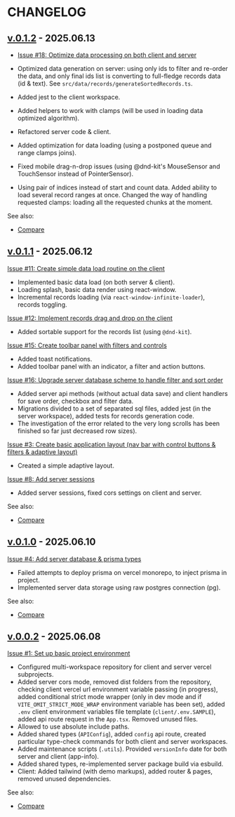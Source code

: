 <!--
 @since 2025.06.08
 @changed 2025.06.14, 04:04
-->

# CHANGELOG

## [v.0.1.2](https://github.com/lilliputten/takemycode-dynamic-list/releases/tag/v.0.1.2) - 2025.06.13

- [Issue #18: Optimize data processing on both client and server](https://github.com/lilliputten/takemycode-dynamic-list/issues/18)

- Optimized data generation on server: using only ids to filter and re-order the data, and only final ids list is converting to full-fledge records data (id & text). See `src/data/records/generateSortedRecords.ts`.
- Added jest to the client workspace.
- Added helpers to work with clamps (will be used in loading data optimized algorithm).
- Refactored server code & client.
- Added optimization for data loading (using a postponed queue and range clamps joins).
- Fixed mobile drag-n-drop issues (using @dnd-kit's MouseSensor and TouchSensor instead of PointerSensor).
- Using pair of indices instead of start and count data. Added ability to load several record ranges at once. Changed the way of handling requested clamps: loading all the requested chunks at the moment.

See also:

- [Compare](https://github.com/lilliputten/takemycode-dynamic-list/compare/v.0.1.1...v.0.1.2)

## [v.0.1.1](https://github.com/lilliputten/takemycode-dynamic-list/releases/tag/v.0.1.1) - 2025.06.12

[Issue #11: Create simple data load routine on the client](https://github.com/lilliputten/takemycode-dynamic-list/issues/11)

- Implemented basic data load (on both server & client).
- Loading splash, basic data render using react-window.
- Incremental records loading (via `react-window-infinite-loader`), records toggling.

[Issue #12: Implement records drag and drop on the client](https://github.com/lilliputten/takemycode-dynamic-list/issues/12)

- Added sortable support for the records list (using `@dnd-kit`).

[Issue #15: Create toolbar panel with filters and controls](https://github.com/lilliputten/takemycode-dynamic-list/issues/15)

- Added toast notifications.
- Added toolbar panel with an indicator, a filter and action buttons.

[Issue #16: Upgrade server database scheme to handle filter and sort order](https://github.com/lilliputten/takemycode-dynamic-list/issues/16)

- Added server api methods (without actual data save) and client handlers for save order, checkbox and filter data.
- Migrations divided to a set of separated sql files, added jest (in the server workspace), added tests for records generation code.
- The investigation of the error related to the very long scrolls has been finished so far just decreased row sizes).

[Issue #3: Create basic application layout (nav bar with control buttons & filters & adaptive layout)](https://github.com/lilliputten/takemycode-dynamic-list/issues/3)

- Created a simple adaptive layout.

[Issue #8: Add server sessions](https://github.com/lilliputten/takemycode-dynamic-list/issues/8)

- Added server sessions, fixed cors settings on client and server.

See also:

- [Compare](https://github.com/lilliputten/takemycode-dynamic-list/compare/v.0.1.0...v.0.1.1)

## [v.0.1.0](https://github.com/lilliputten/takemycode-dynamic-list/releases/tag/v.0.1.0) - 2025.06.10

[Issue #4: Add server database & prisma types](https://github.com/lilliputten/takemycode-dynamic-list/issues/4)

- Failed attempts to deploy prisma on vercel monorepo, to inject prisma in project.
- Implemented server data storage using raw postgres connection (pg).

See also:

- [Compare](https://github.com/lilliputten/takemycode-dynamic-list/compare/v.0.0.2...v.0.1.0)

## [v.0.0.2](https://github.com/lilliputten/takemycode-dynamic-list/releases/tag/v.0.0.2) - 2025.06.08

[Issue #1: Set up basic project environment](https://github.com/lilliputten/takemycode-dynamic-list/issues/1)

- Configured multi-workspace repository for client and server vercel subprojects.
- Added server cors mode, removed dist folders from the repository, checking client vercel url environment variable passing (in progress), added conditional strict mode wrapper (only in dev mode and if `VITE_OMIT_STRICT_MODE_WRAP` environment variable has been set), added `.env` client environment variables file template (`client/.env.SAMPLE`), added api route request in the `App.tsx`. Removed unused files.
- Allowed to use absolute include paths.
- Added shared types (`APIConfig`), added `config` api route, created particular type-check commands for both client and server workspaces.
- Added maintenance scripts (`.utils`). Provided `versionInfo` date for both server and client (app-info).
- Added shared types, re-implemented server package build via esbuild.
- Client: Added tailwind (with demo markups), added router & pages, removed unused dependencies.

See also:

- [Compare](https://github.com/lilliputten/takemycode-dynamic-list/compare/v.0.0.0...v.0.0.2)
